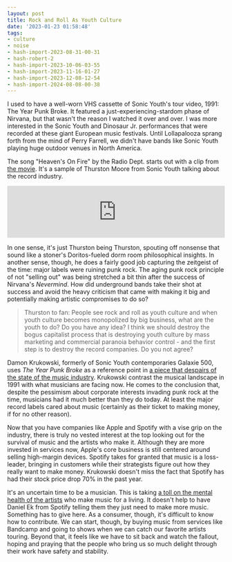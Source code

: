 ```yaml
---
layout: post
title: Rock and Roll As Youth Culture
date: '2023-01-23 01:58:48'
tags:
- culture
- noise
- hash-import-2023-08-31-00-31
- hash-robert-2
- hash-import-2023-10-06-03-55
- hash-import-2023-11-16-01-27
- hash-import-2023-12-08-12-54
- hash-import-2024-08-08-00-38
---
```


I used to have a well-worn VHS cassette of Sonic Youth's tour video, 1991: The Year Punk Broke. It featured a just-experiencing-stardom phase of Nirvana, but that wasn't the reason I watched it over and over. I was more interested in the Sonic Youth and Dinosaur Jr. performances that were recorded at these giant European music festivals. Until Lollapalooza sprang forth from the mind of Perry Farrell, we didn't have bands like Sonic Youth playing huge outdoor venues in North America.
<!--kg-card-end: html-->

The song "Heaven's On Fire" by the Radio Dept. starts out with a clip from [the movie](https://youtu.be/LeCYXexOZEg). It's a sample of Thurston Moore from Sonic Youth talking about the record industry.

<!--kg-card-begin: html--><iframe style="border: 0; width: 100%; height: 120px;" src="https://bandcamp.com/EmbeddedPlayer/album=496929372/size=large/bgcol=ffffff/linkcol=0687f5/tracklist=false/artwork=small/track=1872817936/transparent=true/" seamless=""><a href="https://theradiodept.bandcamp.com/album/clinging-to-a-scheme">Clinging to a Scheme by The Radio Dept.</a></iframe><!--kg-card-end: html-->

In one sense, it's just Thurston being Thurston, spouting off nonsense that sound like a stoner's Doritos-fueled dorm room philosophical insights. In another sense, though, he does a fairly good job capturing the zeitgeist of the time: major labels were ruining punk rock. The aging punk rock principle of not "selling out" was being stretched a bit thin after the success of Nirvana's _Nevermind_. How did underground bands take their shot at success and avoid the heavy criticism that came with making it big and potentially making artistic compromises to do so?

> Thurston to fan: People see rock and roll as youth culture and when youth culture becomes monopolized by big business, what are the youth to do? Do you have any idea? I think we should destroy the bogus capitalist process that is destroying youth culture by mass marketing and commercial paranoia behavior control - and the first step is to destroy the record companies. Do you not agree?

Damon Krukowski, formerly of Sonic Youth contemporaries Galaxie 500, uses _The Year Punk Broke_ as a reference point in [a piece that despairs of the state of the music industry](https://dadadrummer.substack.com/p/2022-the-year-music-broke). Krukowski contrast the musical landscape in 1991 with what musicians are facing now. He comes to the conclusion that, despite the pessimism about corporate interests invading punk rock at the time, musicians had it much better than they do today. At least the major record labels cared about music (certainly as their ticket to making money, if for no other reason).

Now that you have companies like Apple and Spotify with a vise grip on the industry, there is truly no vested interest at the top looking out for the survival of music and the artists who make it. Although they are more invested in services now, Apple's core business is still centered around selling high-margin devices. Spotify takes for granted that music is a loss-leader, bringing in customers while their strategists figure out how they really want to make money. Krukowski doesn't miss the fact that Spotify has had their stock price drop 70% in the past year.

It's an uncertain time to be a musician. This is taking [a toll on the mental health of the artists](https://pitchfork.com/features/article/music-and-mental-health/) who make music for a living. It doesn't help to have Daniel Ek from Spotify telling them they just need to make more music. Something has to give here. As a consumer, though, it's difficult to know how to contribute. We can start, though, by buying music from services like Bandcamp and going to shows when we can catch our favorite artists touring. Beyond that, it feels like we have to sit back and watch the fallout, hoping and praying that the people who bring us so much delight through their work have safety and stability.

